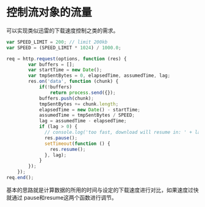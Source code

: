 控制流对象的流量
==============

可以实现类似迅雷的下载速度控制之类的需求。

```javascript
var SPEED_LIMIT = 200; // limit 200kb
var SPEED = (SPEED_LIMIT * 1024) / 1000.0;

req = http.request(options, function (res) {
		var buffers = [];
		var startTime = new Date();
		var tmpSentBytes = 0, elapsedTime, assumedTime, lag;
		res.on('data', function (chunk) {
			if(!buffers)
				return process.send({});
			buffers.push(chunk);
			tmpSentBytes += chunk.length;
			elapsedTime = new Date() - startTime;
	        assumedTime = tmpSentBytes / SPEED;
	        lag = assumedTime - elapsedTime;
		    if (lag > 0) {
		      // console.log('too fast, download will resume in: ' + lag + 'ms');
		      res.pause();
		      setTimeout(function () {
		        res.resume();
		      }, lag);
		    }
		});
	});
req.end();
```

基本的思路就是计算数据的所用的时间与设定的下载速度进行对比，如果速度过快就通过
pause和resume这两个函数进行调节。

